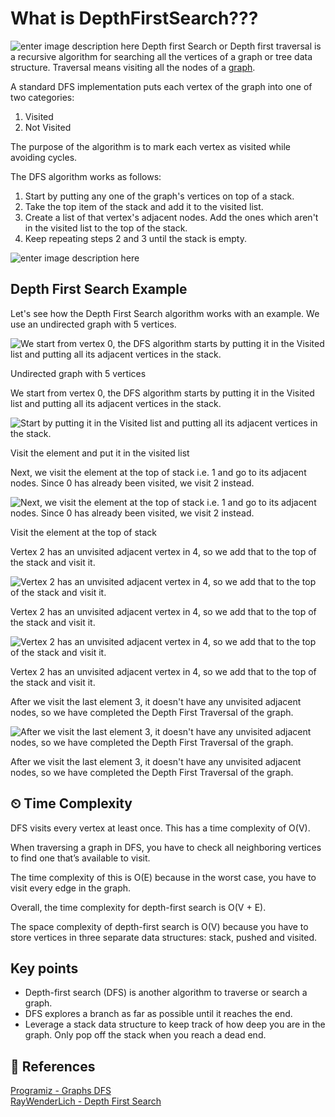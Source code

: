 
# What is DepthFirstSearch???
![enter image description here](https://www.banterly.net/content/images/2020/02/meme3.jpg)
Depth first Search or Depth first traversal is a recursive algorithm for searching all the vertices of a graph or tree data structure. Traversal means visiting all the nodes of a  [graph](https://www.programiz.com/dsa/graph).

A standard DFS implementation puts each vertex of the graph into one of two categories:

1.  Visited
2.  Not Visited

The purpose of the algorithm is to mark each vertex as visited while avoiding cycles.

The DFS algorithm works as follows:

1.  Start by putting any one of the graph's vertices on top of a stack.
2.  Take the top item of the stack and add it to the visited list.
3.  Create a list of that vertex's adjacent nodes. Add the ones which aren't in the visited list to the top of the stack.
4.  Keep repeating steps 2 and 3 until the stack is empty.

![enter image description here](https://upload.wikimedia.org/wikipedia/commons/7/7f/Depth-First-Search.gif)

## Depth First Search Example

Let's see how the Depth First Search algorithm works with an example. We use an undirected graph with 5 vertices.

![We start from vertex 0, the DFS algorithm starts by putting it in the Visited list and putting all its adjacent vertices in the stack.](https://cdn.programiz.com/sites/tutorial2program/files/graph-dfs-step-0.png "A DFS example")

Undirected graph with 5 vertices

We start from vertex 0, the DFS algorithm starts by putting it in the Visited list and putting all its adjacent vertices in the stack.

![Start by putting it in the Visited list and putting all its adjacent vertices in the stack.](https://cdn.programiz.com/sites/tutorial2program/files/graph-dfs-step-1.png "A DFS example")

Visit the element and put it in the visited list

Next, we visit the element at the top of stack i.e. 1 and go to its adjacent nodes. Since 0 has already been visited, we visit 2 instead.

![Next, we visit the element at the top of stack i.e. 1 and go to its adjacent nodes. Since 0 has already been visited, we visit 2 instead.](https://cdn.programiz.com/sites/tutorial2program/files/graph-dfs-step-2.png "A DFS example")

Visit the element at the top of stack

Vertex 2 has an unvisited adjacent vertex in 4, so we add that to the top of the stack and visit it.

![Vertex 2 has an unvisited adjacent vertex in 4, so we add that to the top of the stack and visit it.](https://cdn.programiz.com/sites/tutorial2program/files/graph-dfs-step-3.png "A DFS example")

Vertex 2 has an unvisited adjacent vertex in 4, so we add that to the top of the stack and visit it.

![Vertex 2 has an unvisited adjacent vertex in 4, so we add that to the top of the stack and visit it.](https://cdn.programiz.com/sites/tutorial2program/files/graph-dfs-step-4.png "A DFS example")

Vertex 2 has an unvisited adjacent vertex in 4, so we add that to the top of the stack and visit it.

After we visit the last element 3, it doesn't have any unvisited adjacent nodes, so we have completed the Depth First Traversal of the graph.

![After we visit the last element 3, it doesn't have any unvisited adjacent nodes, so we have completed the Depth First Traversal of the graph.](https://cdn.programiz.com/sites/tutorial2program/files/graph-dfs-step-5.png "A DFS example")

After we visit the last element 3, it doesn't have any unvisited adjacent nodes, so we have completed the Depth First Traversal of the graph.
## ⏲ Time Complexity
DFS visits every vertex at least once. This has a time complexity of O(V).

When traversing a graph in DFS, you have to check all neighboring vertices to find one that’s available to visit.

The time complexity of this is O(E) because in the worst case, you have to visit every edge in the graph.

Overall, the time complexity for depth-first search is O(V + E).

The space complexity of depth-first search is O(V) because you have to store vertices in three separate data structures: stack, pushed and visited.

## Key points
- Depth-first search (DFS) is another algorithm to traverse or search a graph.
- DFS explores a branch as far as possible until it reaches the end.
- Leverage a stack data structure to keep track of how deep you are in the graph. Only pop off the stack when you reach a dead end.
## 📒 References 
[Programiz - Graphs DFS](https://www.programiz.com/dsa/graph-dfs)\
[RayWenderLich - Depth First Search](https://www.raywenderlich.com/books/data-structures-algorithms-in-kotlin/v1.0/chapters/21-depth-first-search)
